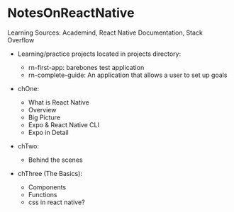 # NotesOnReactNative
Learning Sources: Academind, React Native Documentation, Stack Overflow

- Learning/practice projects located in projects directory: 
    - rn-first-app: barebones test application
    - rn-complete-guide: An application that allows a user to set up goals

- chOne:
    - What is React Native
    - Overview
    - Big Picture
    - Expo & React Native CLI
    - Expo in Detail

- chTwo:
    - Behind the scenes

- chThree (The Basics):
    - Components
    - Functions
    - css in react native? 

